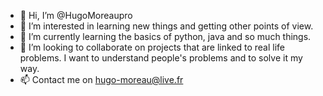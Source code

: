 - 👋 Hi, I’m @HugoMoreaupro
- 👀 I’m interested in learning new things and getting other points of view.
- 🌱 I’m currently learning the basics of python, java and so much things.
- 💞️ I’m looking to collaborate on projects that are linked to real life problems. I want to understand people's problems and to solve it my way.
- 📫 Contact me on hugo-moreau@live.fr

<!---
HugoMoreaupro/HugoMoreaupro is a ✨ special ✨ repository because its `README.md` (this file) appears on your GitHub profile.
You can click the Preview link to take a look at your changes.
--->
